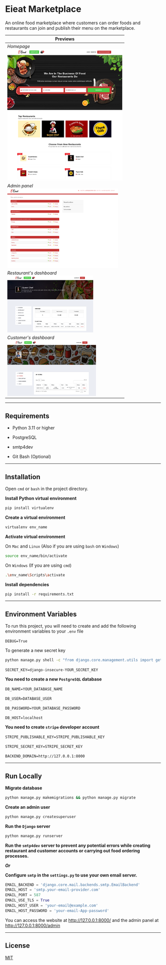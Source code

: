 # Eieat Marketplace

An online food marketplace where customers can order foods and restaurants can join and publish their menu on the marketplace.

| Previews                                                                                     |
| -------------------------------------------------------------------------------------------- |
| *Homepage*<br/><img src="previews/1.png" title="" alt="" width="372">                        |
| *Admin panel*<br/><img title="" src="previews/2.png" alt="" width="358" data-align="inline"> |
| *Restaurant's dashboard*<br/><img src="previews/3.png" title="" alt="" width="278">          |
| *Customer's dashboard*<br/><img src="previews/4.png" title="" alt="" width="287">            |

---

## Requirements

- Python 3.11 or higher

- PostgreSQL

- smtp4dev

- Git Bash (Optional)

---

## Installation

Open `cmd` or `bash` in the project directory.

**Install Python virtual environment**

```bash
pip install virtualenv
```

**Create a virtual environment**

```bash
virtualenv env_name
```

**Activate virtual environment**

On `Mac` and `Linux` (Also if you are using `bash` on `Windows`)

```bash
source env_name/bin/activate
```

On `Windows` (If you are using `cmd`)

```bash
.\env_name\Scripts\activate
```

**Install dependencies**

```bash
pip install -r requirements.txt
```

---

## Environment Variables

To run this project, you will need to create and add the following environment variables to your `.env` file

`DEBUG=True`

To generate a new secret key

```bash
python manage.py shell -c "from django.core.management.utils import get_random_secret_key; print(get_random_secret_key())"
```

`SECRET_KEY=django-insecure-YOUR_SECRET_KEY`

**You need to create a new `PostgreSQL` database**

`DB_NAME=YOUR_DATABASE_NAME`

`DB_USER=DATABASE_USER`

`DB_PASSWORD=YOUR_DATABASE_PASSWORD`

`DB_HOST=localhost`

**You need to create `stripe` developer account**

`STRIPE_PUBLISHABLE_KEY=STRIPE_PUBLISHABLE_KEY`

`STRIPE_SECRET_KEY=STRIPE_SECRET_KEY`

`BACKEND_DOMAIN=http://127.0.0.1:8000`

---

## Run Locally

**Migrate database**

```bash
python manage.py makemigrations && python manage.py migrate
```

**Create an admin user**

```bash
python manage.py createsuperuser
```

**Run the `Django` server**

```bash
python manage.py runserver
```

**Run the `smtp4dev` server to prevent any potential errors while creating restaurant and customer accounts or carrying out food ordering processes.**

***Or***

**Configure `smtp` in the `settings.py` to use your own email server.**

```python
EMAIL_BACKEND = 'django.core.mail.backends.smtp.EmailBackend'
EMAIL_HOST = 'smtp.your-email-provider.com'
EMAIL_PORT = 587
EMAIL_USE_TLS = True
EMAIL_HOST_USER = 'your-email@example.com'
EMAIL_HOST_PASSWORD = 'your-email-App-password'
```

You can access the website at http://127.0.0.1:8000/ and the admin panel at http://127.0.0.1:8000/admin

---

## License

[MIT](https://choosealicense.com/licenses/mit/)
